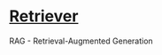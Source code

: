 # [Retriever](https://drive.google.com/file/d/1Bm4cYqmvLNe_bFzm6B3FUgBXaoP5ARbl/view?usp=sharing)
RAG - Retrieval-Augmented Generation
